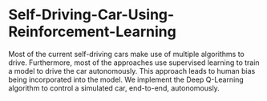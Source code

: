 # Self-Driving-Car-Using-Reinforcement-Learning
Most of the current self-driving cars make use of multiple algorithms to drive. Furthermore, most of the approaches use supervised learning to train a model to drive the car autonomously. This approach leads to human bias being incorporated into the model. We implement the Deep Q-Learning algorithm to control a simulated car, end-to-end, autonomously. 
